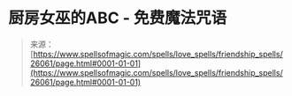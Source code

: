 <!--yml

分类：未分类

日期：2024-06-12 19:13:37

-->

# 厨房女巫的ABC - 免费魔法咒语

> 来源：[https://www.spellsofmagic.com/spells/love_spells/friendship_spells/26061/page.html#0001-01-01](https://www.spellsofmagic.com/spells/love_spells/friendship_spells/26061/page.html#0001-01-01)
